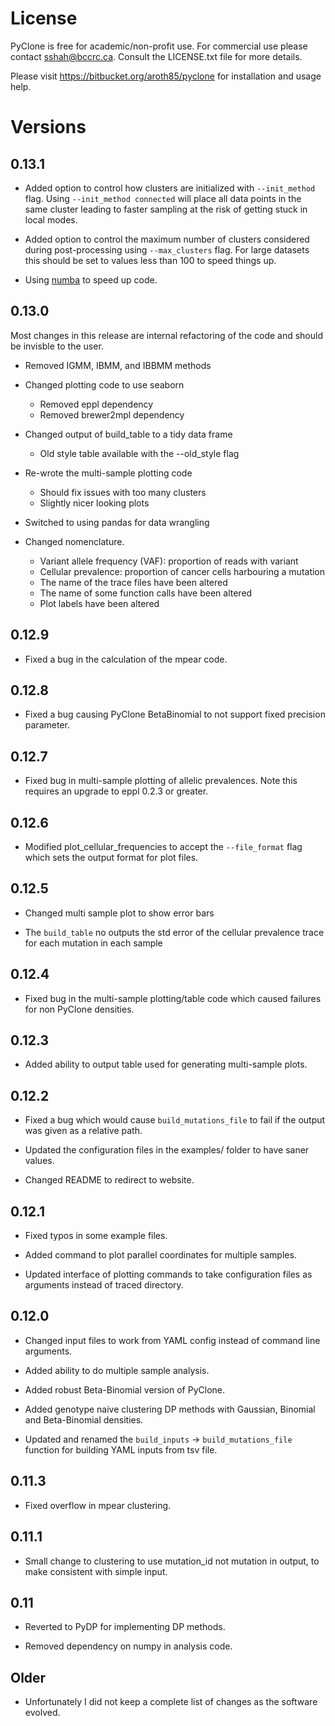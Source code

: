 # License

PyClone is free for academic/non-profit use. For commercial use please contact sshah@bccrc.ca. Consult the LICENSE.txt 
file for more details. 

Please visit https://bitbucket.org/aroth85/pyclone for installation and usage help.

# Versions

## 0.13.1

- Added option to control how clusters are initialized with `--init_method` flag.
Using `--init_method connected` will place all data points in the same cluster leading to faster sampling at the risk of getting stuck in local modes.

- Added option to control the maximum number of clusters considered during post-processing using `--max_clusters` flag.
For large datasets this should be set to values less than 100 to speed things up.

- Using [numba](https://numba.pydata.org/) to speed up code.

## 0.13.0

Most changes in this release are internal refactoring of the code and should be invisble to the user.

- Removed IGMM, IBMM, and IBBMM methods

- Changed plotting code to use seaborn
	- Removed eppl dependency
	- Removed brewer2mpl dependency

- Changed output of build_table to a tidy data frame
	- Old style table available with the --old_style flag
	
- Re-wrote the multi-sample plotting code
	- Should fix issues with too many clusters
	- Slightly nicer looking plots

- Switched to using pandas for data wrangling

- Changed nomenclature.
	- Variant allele frequency (VAF): proportion of reads with variant
	- Cellular prevalence: proportion of cancer cells harbouring a mutation
	- The name of the trace files have been altered
	- The name of some function calls have been altered
	- Plot labels have been altered

## 0.12.9

* Fixed a bug in the calculation of the mpear code.

## 0.12.8

* Fixed a bug causing PyClone BetaBinomial to not support fixed precision parameter.

## 0.12.7

* Fixed bug in multi-sample plotting of allelic prevalences. Note this requires an upgrade to eppl 0.2.3 or greater.

## 0.12.6

* Modified plot_cellular_frequencies to accept the `--file_format` flag which sets the output format for plot files.

## 0.12.5

* Changed multi sample plot to show error bars

* The `build_table` no outputs the std error of the cellular prevalence trace for each mutation in each sample 

## 0.12.4

* Fixed bug in the multi-sample plotting/table code which caused failures for non PyClone densities.

## 0.12.3

* Added ability to output table used for generating multi-sample plots.

## 0.12.2

* Fixed a bug which would cause `build_mutations_file` to fail if the output was given as a relative path.

* Updated the configuration files in the examples/ folder to have saner values.

* Changed README to redirect to website.

## 0.12.1

* Fixed typos in some example files.

* Added command to plot parallel coordinates for multiple samples.

* Updated interface of plotting commands to take configuration files as arguments instead of traced directory.

## 0.12.0

* Changed input files to work from YAML config instead of command line arguments.

* Added ability to do multiple sample analysis.

* Added robust Beta-Binomial version of PyClone.

* Added genotype naive clustering DP methods with Gaussian, Binomial and Beta-Binomial densities.

* Updated and renamed the `build_inputs` -> `build_mutations_file` function for building YAML inputs from tsv file.

## 0.11.3

* Fixed overflow in mpear clustering.

## 0.11.1

* Small change to clustering to use mutation_id not mutation in output, to make consistent with simple input.

## 0.11

* Reverted to PyDP for implementing DP methods.

* Removed dependency on numpy in analysis code.

## Older

* Unfortunately I did not keep a complete list of changes as the software evolved.